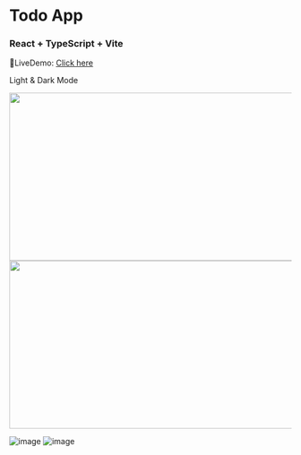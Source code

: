 # Todo App
### React + TypeScript + Vite

🚀LiveDemo: [Click here](https://kellystodoapp.netlify.app)

Light & Dark Mode

<img src="https://github.com/kellywslee/todo/assets/76071382/5b4dae42-0b6f-49e7-a0ca-33825dd0480c" width="600" height="300">
<img src="https://github.com/kellywslee/todo/assets/76071382/9cbddaa1-702f-4135-b56b-cdfcba38ef4b" width="600" height="300">

![image](https://github.com/kellywslee/todo/assets/76071382/5b4dae42-0b6f-49e7-a0ca-33825dd0480c)
![image](https://github.com/kellywslee/todo/assets/76071382/9cbddaa1-702f-4135-b56b-cdfcba38ef4b)

